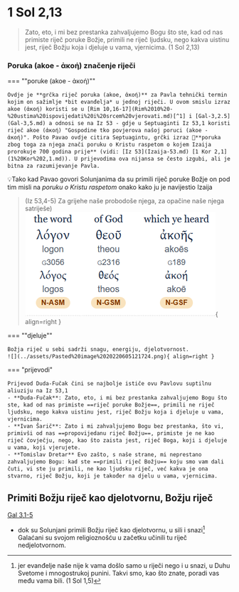 # 1 Sol 2,13


> Zato, eto, i mi bez prestanka zahvaljujemo Bogu što ste, kad od nas primiste riječ poruke Božje, primili ne riječ ljudsku, nego kakva uistinu jest, riječ Božju koja i djeluje u vama,  vjernicima. (1 Sol  2,13)

### Poruka (akoe - ἀκοή) značenje riječi
<!--  ubaci iz dokumenta za ods o savezu -->

=== ""poruke (akoe - ἀκοή)""

    Ovdje je **grčka riječ poruka (akoe, ἀκοή)** za Pavla tehnički termin kojim on sažimlje *bit evanđelja* u jednoj riječi. U ovom smislu izraz akoe (ἀκοή) koristi se u [Rim 10,16-17](Rim%2010%20-%20ustima%20ispovijedati%20i%20srcem%20vjerovati.md)[^1] i [Gal-3,2.5](Gal-3,5.md) a odnosi se na Iz 53 - gdje u Septuaginti Iz 53,1 koristi riječ akoe (ἀκοή) "Gospodine tko povjerova našoj poruci (akoe - ἀκοή)". Pošto Pavao ovdje citira Septuagintu, grčki izraz 🎯**poruka zbog toga za njega znači poruku o Kristu raspetom o kojem Izaija prorokuje 700 godina prije** (vidi: [Iz 53](Izaija-53.md) [1 Kor 2,1](1%20Kor%202,1.md)). U prijevodima ova nijansa se često izgubi, ali je bitna za razumijevanje Pavla.  
   💡Tako kad Pavao govori Solunjanima da su primili riječ poruke Božje on pod tim misli na *poruku o Kristu raspetom*  onako kako ju je navijestio Izaija 
   > (Iz 53,4-5) Za grijehe naše probodoše njega, za opačine naše njega satriješe)
    ![znacenje](../assets/Pasted%20image%2020220605120934.png){ align=right }

=== ""djeluje""

    Božja riječ u sebi sadrži snagu, energiju, djelotvornost.
    ![](../assets/Pasted%20image%2020220605121724.png){ align=right }

=== "prijevodi"

    Prijevod Duda-Fučak čini se najbolje ističe ovu Pavlovu suptilnu aliuziju na Iz 53,1  
    - **Duda-Fučak**: Zato, eto, i mi bez prestanka zahvaljujemo Bogu što ste, kad od nas primiste ==riječ poruke Božje==, primili ne riječ ljudsku, nego kakva uistinu jest, riječ Božju koja i djeluje u vama, vjernicima.  
    - **Ivan Šarič**: Zato i mi zahvaljujemo Bogu bez prestanka, što vi, primivši od nas ==propovijedanu riječ Božju==, primiste je ne kao riječ čovječju, nego, kao što zaista jest, riječ Boga, koji i djeluje u vama, koji vjerujete.  
    - **Tomislav Dretar** Evo zašto, s naše strane, mi neprestano zahvaljujemo Bogu: kad ste ==primili riječ Božju== koju smo vam dali čuti, vi ste ju primili, ne kao ljudsku riječ, već kakva je ona stvarno, riječ Božju, koji je također na djelu u vama, vjernicima.

<!-- https://www.blueletterbible.org/kjv/1th/2/13/t_concir_1113013-->

## Primiti Božju riječ kao djelotvornu, Božju riječ
[Gal 3,1-5](3.Biblijski_tekstovi/Gal-3_1-5.md) 
 - dok su Solunjani primili Božju riječ kao djelotvornu, u sili i snazi[^2] Galaćani su svojom religioznošću u začetku učinili tu riječ nedjelotvornom. <!-- ❗ razradi i daj citat-->

[^1]: 16Ali nisu svi poslušali blagovijesti - evanđelja! Zaista, Izaija veli: Gospodine, tko povjerova našoj poruci? 17Dakle: vjera po poruci, a poruka riječju Kristovom.
 (Rom 10:16-17)
[^2]: jer evanđelje naše nije k vama  došlo samo u riječi nego i u snazi, u Duhu Svetome i mnogostrukoj  punini. Takvi smo, kao što znate, poradi vas među vama bili.  (1  Sol 1,5)